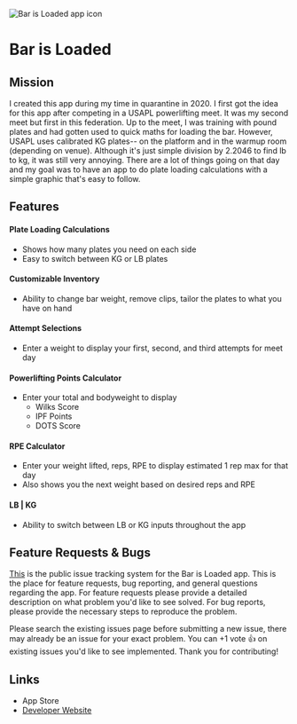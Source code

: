 ![Bar is Loaded app icon](https://github.com/dongledan/bar-is-loaded-issue-request/blob/master/icon3.png)
# Bar is Loaded
## Mission
I created this app during my time in quarantine in 2020. I first got the idea for this app after competing in a USAPL powerlifting meet. It was my second meet but first in this federation. Up to the meet, I was training with pound plates and had gotten used to quick maths for loading the bar. However, USAPL uses calibrated KG plates-- on the platform and in the warmup room (depending on venue). Although it's just simple division by 2.2046 to find lb to kg, it was still very annoying. There are a lot of things going on that day and my goal was to have an app to do plate loading calculations with a simple graphic that's easy to follow.

## Features
#### Plate Loading Calculations
* Shows how many plates you need on each side
* Easy to switch between KG or LB plates
#### Customizable Inventory
* Ability to change bar weight, remove clips, tailor the plates to what you have on hand
#### Attempt Selections
* Enter a weight to display your first, second, and third attempts for meet day
#### Powerlifting Points Calculator
* Enter your total and bodyweight to display
  - Wilks Score
  - IPF Points
  - DOTS Score
#### RPE Calculator
* Enter your weight lifted, reps, RPE to display estimated 1 rep max for that day
* Also shows you the next weight based on desired reps and RPE
#### LB | KG
* Ability to switch between LB or KG inputs throughout the app

## Feature Requests & Bugs
[This](https://github.com/dongledan/bar-is-loaded-issue-request/issues) is the public issue tracking system for the Bar is Loaded app. This is the place for feature requests, bug reporting, and general questions regarding the app. For feature requests please provide a detailed description on what problem you'd like to see solved. For bug reports, please provide the necessary steps to reproduce the problem.

Please search the existing issues page before submitting a new issue, there may already be an issue for your exact problem. You can +1 vote :+1: on existing issues you'd like to see implemented. Thank you for contributing!

## Links
* App Store
* [Developer Website](http://dannyli.us/)
